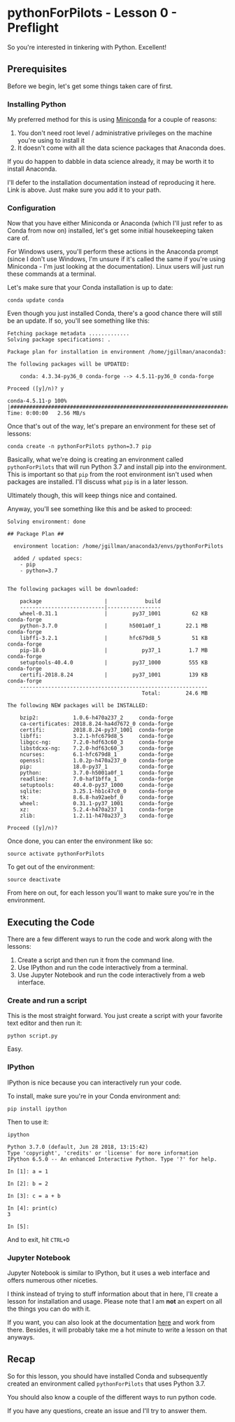 pythonForPilots - Lesson 0 - Preflight
==============
So you're interested in tinkering with Python. Excellent!

## Prerequisites

Before we begin, let's get some things taken care of first.

### Installing Python

My preferred method for this is using [Miniconda](https://conda.io/docs/user-guide/install/index.html) for a couple of reasons:
1. You don't need root level / administrative privileges on the machine you're using to install it
1. It doesn't come with all the data science packages that Anaconda does.

If you do happen to dabble in data science already, it may be worth it to install Anaconda.

I'll defer to the installation documentation instead of reproducing it here. Link is above. Just make sure you add it to your path.

### Configuration

Now that you have either Miniconda or Anaconda (which I'll just refer to as Conda from now on) installed, let's get some initial housekeeping taken care of.

For Windows users, you'll perform these actions in the Anaconda prompt (since I don't use Windows, I'm unsure if it's called the same if you're using Miniconda - I'm just looking at the documentation). Linux users will just run these commands at a terminal.


Let's make sure that your Conda installation is up to date:
```
conda update conda
```

Even though you just installed Conda, there's a good chance there will still be an update. If so, you'll see something like this:
```
Fetching package metadata .............
Solving package specifications: .

Package plan for installation in environment /home/jgillman/anaconda3:

The following packages will be UPDATED:

    conda: 4.3.34-py36_0 conda-forge --> 4.5.11-py36_0 conda-forge

Proceed ([y]/n)? y

conda-4.5.11-p 100% |################################################################################################################################| Time: 0:00:00   2.56 MB/s
```

Once that's out of the way, let's prepare an environment for these set of lessons:

```
conda create -n pythonForPilots python=3.7 pip
```

Basically, what we're doing is creating an environment called `pythonForPilots` that will run Python 3.7 and install pip into the environment. This is important so that `pip` from the root environment isn't used when packages are installed. I'll discuss what `pip` is in a later lesson.

Ultimately though, this will keep things nice and contained.

Anyway, you'll see something like this and be asked to proceed:

```
Solving environment: done

## Package Plan ##

  environment location: /home/jgillman/anaconda3/envs/pythonForPilots

  added / updated specs:
    - pip
    - python=3.7


The following packages will be downloaded:

    package                    |            build
    ---------------------------|-----------------
    wheel-0.31.1               |        py37_1001          62 KB  conda-forge
    python-3.7.0               |       h5001a0f_1        22.1 MB  conda-forge
    libffi-3.2.1               |       hfc679d8_5          51 KB  conda-forge
    pip-18.0                   |           py37_1         1.7 MB  conda-forge
    setuptools-40.4.0          |        py37_1000         555 KB  conda-forge
    certifi-2018.8.24          |        py37_1001         139 KB  conda-forge
    ------------------------------------------------------------
                                           Total:        24.6 MB

The following NEW packages will be INSTALLED:

    bzip2:           1.0.6-h470a237_2     conda-forge
    ca-certificates: 2018.8.24-ha4d7672_0 conda-forge
    certifi:         2018.8.24-py37_1001  conda-forge
    libffi:          3.2.1-hfc679d8_5     conda-forge
    libgcc-ng:       7.2.0-hdf63c60_3     conda-forge
    libstdcxx-ng:    7.2.0-hdf63c60_3     conda-forge
    ncurses:         6.1-hfc679d8_1       conda-forge
    openssl:         1.0.2p-h470a237_0    conda-forge
    pip:             18.0-py37_1          conda-forge
    python:          3.7.0-h5001a0f_1     conda-forge
    readline:        7.0-haf1bffa_1       conda-forge
    setuptools:      40.4.0-py37_1000     conda-forge
    sqlite:          3.25.1-hb1c47c0_0    conda-forge
    tk:              8.6.8-ha92aebf_0     conda-forge
    wheel:           0.31.1-py37_1001     conda-forge
    xz:              5.2.4-h470a237_1     conda-forge
    zlib:            1.2.11-h470a237_3    conda-forge

Proceed ([y]/n)?
```

Once done, you can enter the environment like so:

```
source activate pythonForPilots
```

To get out of the environment:

```
source deactivate
```

From here on out, for each lesson you'll want to make sure you're in the environment.


## Executing the Code
There are a few different ways to run the code and work along with the lessons:

1. Create a script and then run it from the command line.
1. Use IPython and run the code interactively from a terminal.
1. Use Jupyter Notebook and run the code interactively from a web interface.

### Create and run a script
This is the most straight forward. You just create a script with your favorite text editor and then run it:
```
python script.py
```

Easy.

### IPython
IPython is nice because you can interactively run your code.

To install, make sure you're in your Conda environment and:
```
pip install ipython
```

Then to use it:
```
ipython

Python 3.7.0 (default, Jun 28 2018, 13:15:42)
Type 'copyright', 'credits' or 'license' for more information
IPython 6.5.0 -- An enhanced Interactive Python. Type '?' for help.

In [1]: a = 1

In [2]: b = 2

In [3]: c = a + b

In [4]: print(c)
3

In [5]:

```
And to exit, hit `CTRL+D`

### Jupyter Notebook
Jupyter Notebook is similar to IPython, but it uses a web interface and offers numerous other niceties.

I think instead of trying to stuff information about that in here, I'll create a lesson for installation and usage. Please note that I am **not** an expert on all the things you can do with it.

If you want, you can also look at the documentation [here](https://jupyter.org/install) and work from there. Besides, it will probably take me a hot minute to write a lesson on that anyways.

## Recap

So for this lesson, you should have installed Conda and subsequently created an environment called `pythonForPilots` that uses Python 3.7.

You should also know a couple of the different ways to run python code.

If you have any questions, create an issue and I'll try to answer them.
